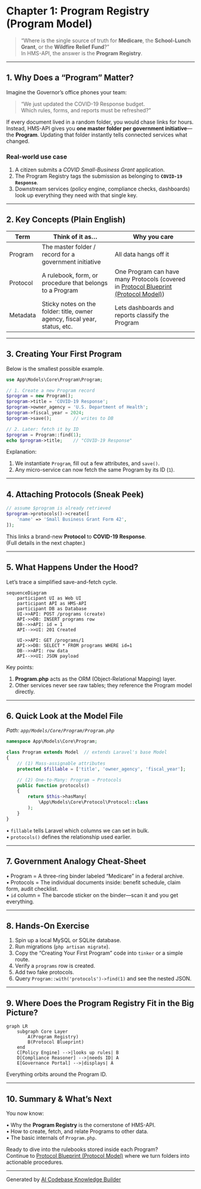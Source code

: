 # Chapter 1: Program Registry (Program Model)

> “Where is the single source of truth for **Medicare**, the **School-Lunch Grant**, or the **Wildfire Relief Fund**?”  
> In HMS-API, the answer is the **Program Registry**.

---

## 1. Why Does a “Program” Matter?

Imagine the Governor’s office phones your team:

> “We just updated the COVID-19 Response budget.  
> Which rules, forms, and reports must be refreshed?”

If every document lived in a random folder, you would chase links for hours.  
Instead, HMS-API gives you **one master folder per government initiative**—the **Program**. Updating that folder instantly tells connected services what changed.

### Real-world use case

1. A citizen submits a *COVID Small-Business Grant* application.  
2. The Program Registry tags the submission as belonging to **`COVID-19 Response`**.  
3. Downstream services (policy engine, compliance checks, dashboards) look up everything they need with that single key.

---

## 2. Key Concepts (Plain English)

| Term | Think of it as… | Why you care |
|------|-----------------|--------------|
| Program | The master folder / record for a government initiative | All data hangs off it |
| Protocol | A rulebook, form, or procedure that belongs to a Program | One Program can have many Protocols (covered in [Protocol Blueprint (Protocol Model)](02_protocol_blueprint__protocol_model__.md)) |
| Metadata | Sticky notes on the folder: title, owner agency, fiscal year, status, etc. | Lets dashboards and reports classify the Program |

---

## 3. Creating Your First Program

Below is the smallest possible example.

```php
use App\Models\Core\Program\Program;

// 1. Create a new Program record
$program = new Program();
$program->title = 'COVID-19 Response';
$program->owner_agency = 'U.S. Department of Health';
$program->fiscal_year = 2024;
$program->save();        // writes to DB

// 2. Later: fetch it by ID
$program = Program::find(1);
echo $program->title;    // "COVID-19 Response"
```

Explanation:

1. We instantiate `Program`, fill out a few attributes, and `save()`.
2. Any micro-service can now fetch the same Program by its ID (`1`).

---

## 4. Attaching Protocols (Sneak Peek)

```php
// assume $program is already retrieved
$program->protocols()->create([
    'name' => 'Small Business Grant Form 42',
]);
```

This links a brand-new **Protocol** to **COVID-19 Response**.  
(Full details in the next chapter.)

---

## 5. What Happens Under the Hood?

Let’s trace a simplified save-and-fetch cycle.

```mermaid
sequenceDiagram
    participant UI as Web UI
    participant API as HMS-API
    participant DB as Database
    UI->>API: POST /programs (create)
    API->>DB: INSERT programs row
    DB-->>API: id = 1
    API-->>UI: 201 Created

    UI->>API: GET /programs/1
    API->>DB: SELECT * FROM programs WHERE id=1
    DB-->>API: row data
    API-->>UI: JSON payload
```

Key points:

1. **Program.php** acts as the ORM (Object-Relational Mapping) layer.  
2. Other services never see raw tables; they reference the Program model directly.

---

## 6. Quick Look at the Model File

_Path: `app/Models/Core/Program/Program.php`_

```php
namespace App\Models\Core\Program;

class Program extends Model  // extends Laravel's base Model
{
    // (1) Mass-assignable attributes
    protected $fillable = ['title', 'owner_agency', 'fiscal_year'];

    // (2) One-to-Many: Program → Protocols
    public function protocols()
    {
        return $this->hasMany(
            \App\Models\Core\Protocol\Protocol::class
        );
    }
}
```

• `fillable` tells Laravel which columns we can set in bulk.  
• `protocols()` defines the relationship used earlier.

---

## 7. Government Analogy Cheat-Sheet

• Program = A three-ring binder labeled “Medicare” in a federal archive.  
• Protocols = The individual documents inside: benefit schedule, claim form, audit checklist.  
• `id` column = The barcode sticker on the binder—scan it and you get everything.

---

## 8. Hands-On Exercise

1. Spin up a local MySQL or SQLite database.  
2. Run migrations (`php artisan migrate`).  
3. Copy the “Creating Your First Program” code into `tinker` or a simple route.  
4. Verify a `programs` row is created.  
5. Add two fake protocols.  
6. Query `Program::with('protocols')->find(1)` and see the nested JSON.

---

## 9. Where Does the Program Registry Fit in the Big Picture?

```mermaid
graph LR
    subgraph Core Layer
        A(Program Registry)
        B(Protocol Blueprint)
    end
    C[Policy Engine] -->|looks up rules| B
    D[Compliance Reasoner] -->|needs ID| A
    E[Governance Portal] -->|displays| A
```

Everything orbits around the Program ID.

---

## 10. Summary & What’s Next

You now know:

• Why the **Program Registry** is the cornerstone of HMS-API.  
• How to create, fetch, and relate Programs to other data.  
• The basic internals of `Program.php`.

Ready to dive into the rulebooks stored inside each Program?  
Continue to [Protocol Blueprint (Protocol Model)](02_protocol_blueprint__protocol_model__.md) where we turn folders into actionable procedures.

---

Generated by [AI Codebase Knowledge Builder](https://github.com/The-Pocket/Tutorial-Codebase-Knowledge)